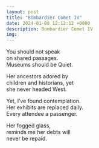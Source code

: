 ```yaml
---
layout: post
title: "Bombardier Comet IV"
date: 2024-01-08 12:12:12 +0000
description: Bombardier Comet IV
img:
---
```

You should not speak \
on shared passages. \
Museums should be Quiet.

Her ancestors adored by \
children and historians, yet \
she never headed West.

Yet, I’ve found contemplation. \
Her exhibits are replaced daily. \
Every attendee a passenger.

Her fogged glass, \
reminds me her debts will \
never be repaid.
